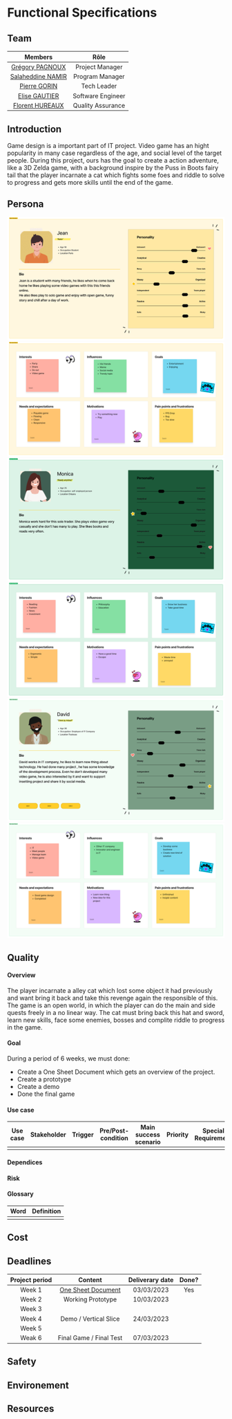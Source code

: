 # Functional Specifications

## Team

| Members | Rôle |
| :-: | :-: |
| [Grégory PAGNOUX](https://github.com/Gregory-Pagnoux) | Project Manager |
| [Salaheddine NAMIR](https://github.com/T3rryc) | Program Manager |
| [Pierre GORIN](https://github.com/Pierre2103) | Tech Leader |
| [Elise GAUTIER](https://github.com/elisegtr) | Software Engineer |
| [Florent HUREAUX](https://github.com/florenthureaux) | Quality Assurance |

## Introduction
Game design is a important part of IT project.
Video game has an hight popularity in many case regardless of the age, and social level of the target people.
During this project, ours has the goal to create a action adventure, like a 3D Zelda game, with a background inspire by 
the Puss in Boots fairy tail that the player incarnate a cat which fights some foes and riddle to solve to progress and gets more skills until the end of the game.

## Persona
![alt text](/Document/Functional/image/Persona1_1.png)
![alt text](/Document/Functional/image/Persona1_2.png)
![alt text](/Document/Functional/image/Persona2_1.png)
![alt text](/Document/Functional/image/Persona2_2.png)
![alt text](/Document/Functional/image/Persona3_1.png)
![alt text](/Document/Functional/image/Persona3_2.png)


## Quality

#### Overview
The player incarnate a alley cat which lost some object it had previously and want bring it back and take this revenge again the responsible of this.
The game is an open world, in which the player can do the main and side quests freely in a no linear way. The cat must bring back this hat and sword, learn new skills, face some enemies, bosses and complite riddle to progress in the game.

#### Goal
During a period of 6 weeks, we must done:
- Create a One Sheet Document which gets an overview of the project.
- Create a prototype
- Create a demo
- Done the final game
#### Use case
| Use case | Stakeholder | Trigger | Pre/Post-condition | Main success scenario| Priority | Special Requirement | Note |
| :-: | :-: | :-: | :-: | :-: | :-: | :-: | :-: |
|||||||||

#### Dependices
#### Risk


#### Glossary
|Word | Definition |
| :-: | :-: |
| | |

## Cost 

## Deadlines


| Project period | Content | Deliverary date| Done?|
| :-: | :-: | :-: | :-: |
|Week 1|[One Sheet Document](https://docs.google.com/document/d/1iRBUVD85ZWckOgvGBmtcu_85enL-P66Imu4cllDIVU4/edit)| 03/03/2023|Yes |
|Week 2| Working Prototype|10/03/2023| |
|Week 3||||
|Week 4|Demo / Vertical Slice|24/03/2023||
|Week 5||||
|Weak 6|Final Game / Final Test |07/03/2023||





## Safety



## Environement

## Resources